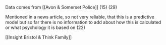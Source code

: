 Data comes from [[Avon & Somerset Police]] (15) (29)

Mentioned in a news article, so not very reliable, that this is a predictive model but so far there is no information to add about how this is calculated or what psychology it is based on (22)

[[Insight Bristol & Think Family]]